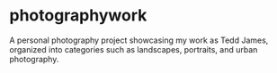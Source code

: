 # photographywork
A personal photography project showcasing my work as Tedd James, organized into categories such as landscapes, portraits, and urban photography. 
